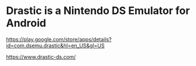 # Drastic is a Nintendo DS Emulator for Android

https://play.google.com/store/apps/details?id=com.dsemu.drastic&hl=en_US&gl=US

https://www.drastic-ds.com/
